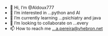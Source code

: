 - 👋 Hi, I’m @Aldoux777
- 👀 I’m interested in ...python and AI
- 🌱 I’m currently learning ...psichiatry and java
- 💞️ I’m looking to collaborate on ...every
- 📫 How to reach me ...a.pereira@vhebron.net

<!---
Aldoux777/Aldoux777 is a ✨ special ✨ repository because its `README.md` (this file) appears on your GitHub profile.
You can click the Preview link to take a look at your changes.
--->
